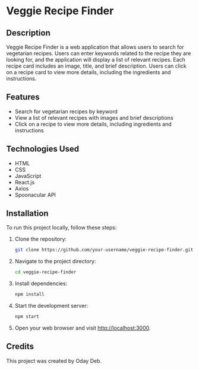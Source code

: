 # Veggie Recipe Finder

## Description

Veggie Recipe Finder is a web application that allows users to search for vegetarian recipes. Users can enter keywords related to the recipe they are looking for, and the application will display a list of relevant recipes. Each recipe card includes an image, title, and brief description. Users can click on a recipe card to view more details, including the ingredients and instructions.

## Features

- Search for vegetarian recipes by keyword
- View a list of relevant recipes with images and brief descriptions
- Click on a recipe to view more details, including ingredients and instructions

## Technologies Used

- HTML
- CSS
- JavaScript
- React.js
- Axios
- Spoonacular API

## Installation

To run this project locally, follow these steps:

1. Clone the repository:

   ```bash
   git clone https://github.com/your-username/veggie-recipe-finder.git
   ```

2. Navigate to the project directory:

   ```bash
   cd veggie-recipe-finder
   ```

3. Install dependencies:

   ```bash
   npm install
   ```

4. Start the development server:

   ```bash
   npm start
   ```

5. Open your web browser and visit [http://localhost:3000](http://localhost:3000).

## Credits

This project was created by Oday Deb.
